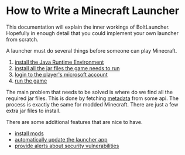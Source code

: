 # How to Write a Minecraft Launcher 

This documentation will explain the inner workings of BoltLauncher. Hopefully in enough detail that you could implement your own launcher from scratch. 

A launcher must do several things before someone can play Minecraft.

1. [install the Java Runtime Environment](installing/java.md)
2. [install all the jar files the game needs to run](installing/README.md)
3. [login to the player's microsoft account](auth/microsoft.md)
4. [run the game](launching.md)

The main problem that needs to be solved is where do we find all the required jar files. This is done by fetching [metadata](metadata.md) from some api. The process is exactly the same for modded Minecraft. There are just a few extra jar files to install. 

There are some additional features that are nice to have.

- [install mods](installing/README.md)
- [automatically update the launcher app](auto-update/README.md)
- [provide alerts about security vulnerabilities](security/README.md)

